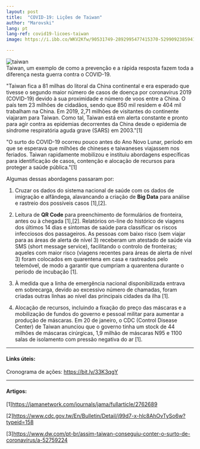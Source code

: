```yaml
---
layout: post
title:  "COVID-19: Lições de Taiwan"
author: "Marovski"
lang: pt
lang-ref: covid19-licoes-taiwan
image: https://i.ibb.co/WKV2Kfw/90531749-2892995477415370-5299092385941159936-n.jpg

---
```


![taiwan](https://i.ibb.co/WKV2Kfw/90531749-2892995477415370-5299092385941159936-n.jpg)
<br>
Taiwan, um exemplo de como a prevenção e a rápida resposta fazem toda a diferença nesta guerra contra o COVID-19.

"Taiwan fica a 81 milhas do litoral da China continental e era esperado que tivesse o segundo maior número de casos de doença por coronavírus 2019 (COVID-19) devido à sua proximidade e número de voos entre a China. O país tem 23 milhões de cidadãos, sendo que 850 mil residem e 404 mil trabalham na China. Em 2019, 2,71 milhões de visitantes do continente viajaram para Taiwan. Como tal, Taiwan está em alerta constante e pronto para agir contra as epidemias decorrentes da China desde o epidemia de síndrome respiratória aguda grave (SARS) em 2003."[1]

"O surto do COVID-19 ocorreu pouco antes do Ano Novo Lunar, período em que se esperava que milhões de chineses e taiwaneses viajassem nos feriados. Taiwan rapidamente mobilizou e instituiu abordagens específicas para identificação de casos, contenção e alocação de recursos para proteger a saúde pública."[1]

Algumas dessas abordagens passaram por:

1. Cruzar os dados do sistema nacional de saúde com os dados de imigração e alfândega, alavancando a criação de **Big Data** para análise e rastreio dos possíveis casos [1],[2].

2. Leitura de **QR Code** para preenchimento de formulários de fronteira, antes ou à chegada [1],[2]. Relatórios on-line do histórico de viagens dos últimos 14 dias e sintomas de saúde para classificar os riscos infecciosos dos passageiros. As pessoas com baixo risco (sem viajar para as áreas de alerta de nível 3) receberam um atestado de saúde via SMS (short message service), facilitando o controlo de fronteiras; aqueles com maior risco (viagens recentes para áreas de alerta de nível 3) foram colocados em quarentena em casa e rastreados pelo telemóvel, de modo a garantir que cumpriam a quarentena durante o período de incubação [1].

4. À medida que a linha de emergência nacional disponibilizada entrava em sobrecarga, devido ao excessivo número de chamadas, foram criadas outras linhas ao nível das principais cidades da ilha [1].


5. Alocação de recursos, incluindo a fixação do preço das máscaras e a mobilização de fundos do governo e pessoal militar para aumentar a produção de máscaras. Em 20 de janeiro, o CDC (Control Disease Center) de Taiwan anunciou que o governo tinha um stock de 44 milhões de máscaras cirúrgicas, 1,9 milhão de máscaras N95 e 1100 salas de isolamento com pressão negativa do ar [1].

---
#### Links úteis:

Cronograma de ações: https://bit.ly/33K3qgY

---

#### Artigos:

[1]https://jamanetwork.com/journals/jama/fullarticle/2762689

[2]https://www.cdc.gov.tw/En/Bulletin/Detail/j99d7-x-hlc8AhOvTySo6w?typeid=158

[3]https://www.dw.com/pt-br/assim-taiwan-conseguiu-conter-o-surto-de-coronavírus/a-52759224

